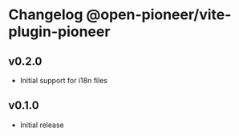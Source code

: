 # Changelog @open-pioneer/vite-plugin-pioneer

## v0.2.0

-   Initial support for i18n files

## v0.1.0

-   Initial release
